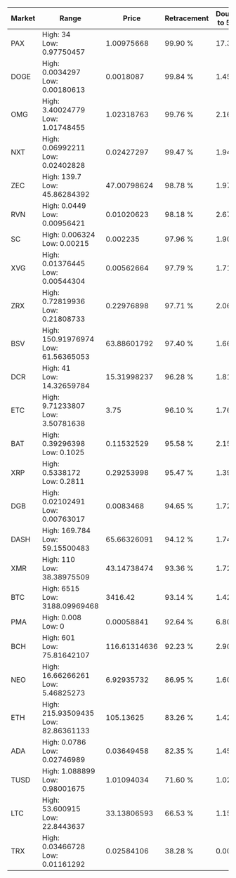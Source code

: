 | Market | Range | Price| Retracement | Doubles to 50% |
| --- | --- | --- | --- | --- |
| PAX | High: 34<br />Low: 0.97750457 | 1.00975668 | 99.90 % | 17.32 |
| DOGE | High: 0.0034297<br />Low: 0.00180613 | 0.0018087 | 99.84 % | 1.45 |
| OMG | High: 3.40024779<br />Low: 1.01748455 | 1.02318763 | 99.76 % | 2.16 |
| NXT | High: 0.06992211<br />Low: 0.02402828 | 0.02427297 | 99.47 % | 1.94 |
| ZEC | High: 139.7<br />Low: 45.86284392 | 47.00798624 | 98.78 % | 1.97 |
| RVN | High: 0.0449<br />Low: 0.00956421 | 0.01020623 | 98.18 % | 2.67 |
| SC | High: 0.006324<br />Low: 0.00215 | 0.002235 | 97.96 % | 1.90 |
| XVG | High: 0.01376445<br />Low: 0.00544304 | 0.00562664 | 97.79 % | 1.71 |
| ZRX | High: 0.72819936<br />Low: 0.21808733 | 0.22976898 | 97.71 % | 2.06 |
| BSV | High: 150.91976974<br />Low: 61.56365053 | 63.88601792 | 97.40 % | 1.66 |
| DCR | High: 41<br />Low: 14.32659784 | 15.31998237 | 96.28 % | 1.81 |
| ETC | High: 9.71233807<br />Low: 3.50781638 | 3.75 | 96.10 % | 1.76 |
| BAT | High: 0.39296398<br />Low: 0.1025 | 0.11532529 | 95.58 % | 2.15 |
| XRP | High: 0.5338172<br />Low: 0.2811 | 0.29253998 | 95.47 % | 1.39 |
| DGB | High: 0.02102491<br />Low: 0.00763017 | 0.0083468 | 94.65 % | 1.72 |
| DASH | High: 169.784<br />Low: 59.15500483 | 65.66326091 | 94.12 % | 1.74 |
| XMR | High: 110<br />Low: 38.38975509 | 43.14738474 | 93.36 % | 1.72 |
| BTC | High: 6515<br />Low: 3188.09969468 | 3416.42 | 93.14 % | 1.42 |
| PMA | High: 0.008<br />Low: 0 | 0.00058841 | 92.64 % | 6.80 |
| BCH | High: 601<br />Low: 75.81642107 | 116.61314636 | 92.23 % | 2.90 |
| NEO | High: 16.66266261<br />Low: 5.46825273 | 6.92935732 | 86.95 % | 1.60 |
| ETH | High: 215.93509435<br />Low: 82.86361133 | 105.13625 | 83.26 % | 1.42 |
| ADA | High: 0.0786<br />Low: 0.02746989 | 0.03649458 | 82.35 % | 1.45 |
| TUSD | High: 1.088899<br />Low: 0.98001675 | 1.01094034 | 71.60 % | 1.02 |
| LTC | High: 53.600915<br />Low: 22.8443637 | 33.13806593 | 66.53 % | 1.15 |
| TRX | High: 0.03466728<br />Low: 0.01161292 | 0.02584106 | 38.28 % | 0.00 |
